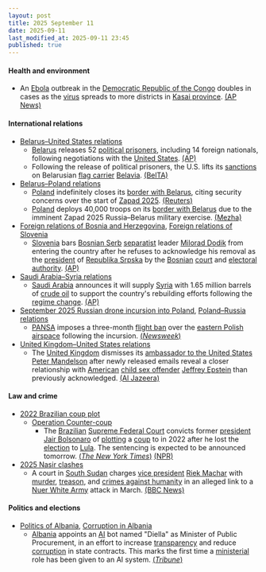 ```yaml
---
layout: post
title: 2025 September 11
date: 2025-09-11
last_modified_at: 2025-09-11 23:45
published: true
---
```



#### Health and environment

* An [Ebola](https://en.wikipedia.org/wiki/Ebola "Ebola") outbreak in the [Democratic Republic of the Congo](https://en.wikipedia.org/wiki/Democratic_Republic_of_the_Congo "Democratic Republic of the Congo") doubles in cases as the [virus](https://en.wikipedia.org/wiki/Virus "Virus") spreads to more districts in [Kasai province](https://en.wikipedia.org/wiki/Kasai_province "Kasai province"). [(AP News)](https://apnews.com/article/congo-ebola-kasai-outbreak-b4dfd340373d2f5e4ce2ce40b1eba6e0)

#### International relations

* [Belarus–United States relations](https://en.wikipedia.org/wiki/Belarus%E2%80%93United_States_relations "Belarus–United States relations")
  * [Belarus](https://en.wikipedia.org/wiki/Belarus "Belarus") releases 52 [political prisoners](https://en.wikipedia.org/wiki/Political_prisoners_in_Belarus "Political prisoners in Belarus"), including 14 foreign nationals, following negotiations with the [United States](https://en.wikipedia.org/wiki/United_States "United States"). [(AP)](https://apnews.com/article/belarus-prisoners-us-lithuania-c217e9bb36b9303e0fa2acd8e0492b37)
  * Following the release of political prisoners, the U.S. lifts its [sanctions](https://en.wikipedia.org/wiki/List_of_people_and_organizations_sanctioned_in_relation_to_human_rights_violations_in_Belarus "List of people and organizations sanctioned in relation to human rights violations in Belarus") on Belarusian [flag carrier](https://en.wikipedia.org/wiki/Flag_carrier "Flag carrier") [Belavia](https://en.wikipedia.org/wiki/Belavia "Belavia"). [(BelTA)](https://eng.belta.by/president/view/usa-lifts-sanctions-from-belarus-belavia-airline-171373-2025/)
* [Belarus–Poland relations](https://en.wikipedia.org/wiki/Belarus%E2%80%93Poland_relations "Belarus–Poland relations")
  * [Poland](https://en.wikipedia.org/wiki/Poland "Poland") indefinitely closes its [border with Belarus](https://en.wikipedia.org/wiki/Belarus-Poland_border "Belarus-Poland border"), citing security concerns over the start of [Zapad 2025](https://en.wikipedia.org/wiki/Zapad_2025 "Zapad 2025"). [(Reuters)](https://www.reuters.com/world/europe/poland-close-belarus-border-due-russia-led-military-exercises-pm-says-2025-09-09/)
  * [Poland](https://en.wikipedia.org/wiki/Poland "Poland") deploys 40,000 troops on its [border with Belarus](https://en.wikipedia.org/wiki/Belarus-Poland_border "Belarus-Poland border") due to the imminent Zapad 2025 Russia–Belarus military exercise. [(Mezha)](https://mezha.net/eng/bukvy/poland-deploys-40-000-troops-near-belarus-and-russia-borders-amid-rising-tensions/)
* [Foreign relations of Bosnia and Herzegovina](https://en.wikipedia.org/wiki/Foreign_relations_of_Bosnia_and_Herzegovina "Foreign relations of Bosnia and Herzegovina"), [Foreign relations of Slovenia](https://en.wikipedia.org/wiki/Foreign_relations_of_Slovenia "Foreign relations of Slovenia")
  * [Slovenia](https://en.wikipedia.org/wiki/Slovenia "Slovenia") bars [Bosnian Serb](https://en.wikipedia.org/wiki/Bosnian_Serb "Bosnian Serb") [separatist](https://en.wikipedia.org/wiki/Separatism "Separatism") leader [Milorad Dodik](https://en.wikipedia.org/wiki/Milorad_Dodik "Milorad Dodik") from entering the country after he refuses to acknowledge his removal as the [president](https://en.wikipedia.org/wiki/President_of_Republika_Srpska "President of Republika Srpska") of [Republika Srpska](https://en.wikipedia.org/wiki/Republika_Srpska "Republika Srpska") by the [Bosnian](https://en.wikipedia.org/wiki/Bosnia_and_Herzegovina "Bosnia and Herzegovina") [court](https://en.wikipedia.org/wiki/Court_of_Bosnia_and_Herzegovina "Court of Bosnia and Herzegovina") and [electoral authority](https://en.wikipedia.org/wiki/Central_Election_Commission_of_Bosnia_and_Herzegovina "Central Election Commission of Bosnia and Herzegovina"). [(AP)](https://apnews.com/article/slovenia-bosnia-dodik-sanctions-b028e5ede51c69dad7d82c086a9a097e)
* [Saudi Arabia–Syria relations](https://en.wikipedia.org/wiki/Saudi_Arabia%E2%80%93Syria_relations "Saudi Arabia–Syria relations")
  * [Saudi Arabia](https://en.wikipedia.org/wiki/Saudi_Arabia "Saudi Arabia") announces it will supply [Syria](https://en.wikipedia.org/wiki/Syria "Syria") with 1.65 million barrels of [crude oil](https://en.wikipedia.org/wiki/Crude_oil "Crude oil") to support the country's rebuilding efforts following the [regime change](https://en.wikipedia.org/wiki/Fall_of_the_Assad_regime "Fall of the Assad regime"). [(AP)](https://apnews.com/article/syria-saudi-crude-oil-d923ae1c8488ccdd7b2f921d60a788ce)
* [September 2025 Russian drone incursion into Poland](https://en.wikipedia.org/wiki/September_2025_Russian_drone_incursion_into_Poland "September 2025 Russian drone incursion into Poland"), [Poland–Russia relations](https://en.wikipedia.org/wiki/Poland%E2%80%93Russia_relations "Poland–Russia relations")
  * [PANSA](https://en.wikipedia.org/wiki/PANSA "PANSA") imposes a three-month [flight ban](https://en.wikipedia.org/wiki/Prohibited_airspace "Prohibited airspace") over the [eastern Polish](https://en.wikipedia.org/wiki/Eastern_Poland "Eastern Poland") [airspace](https://en.wikipedia.org/wiki/Airspace "Airspace") following the incursion. [(*Newsweek*)](https://www.newsweek.com/poland-nato-russia-drones-2128073)
* [United Kingdom–United States relations](https://en.wikipedia.org/wiki/United_Kingdom%E2%80%93United_States_relations "United Kingdom–United States relations")
  * The [United Kingdom](https://en.wikipedia.org/wiki/United_Kingdom "United Kingdom") dismisses its [ambassador to the United States](https://en.wikipedia.org/wiki/List_of_ambassadors_of_the_United_Kingdom_to_the_United_States "List of ambassadors of the United Kingdom to the United States") [Peter Mandelson](https://en.wikipedia.org/wiki/Peter_Mandelson "Peter Mandelson") after newly released emails reveal a closer relationship with [American](https://en.wikipedia.org/wiki/Americans "Americans") [child sex offender](https://en.wikipedia.org/wiki/Child_sex_offender "Child sex offender") [Jeffrey Epstein](https://en.wikipedia.org/wiki/Jeffrey_Epstein "Jeffrey Epstein") than previously acknowledged. [(Al Jazeera)](https://www.aljazeera.com/news/2025/9/11/uk-fires-ambassador-to-us-peter-mandelson-over-links-to-epstein)

#### Law and crime

* [2022 Brazilian coup plot](https://en.wikipedia.org/wiki/2022_Brazilian_coup_plot "2022 Brazilian coup plot")
  * [Operation Counter-coup](https://en.wikipedia.org/wiki/Operation_Counter-coup "Operation Counter-coup")
    * The [Brazilian](https://en.wikipedia.org/wiki/Brazil "Brazil") [Supreme Federal Court](https://en.wikipedia.org/wiki/Supreme_Federal_Court "Supreme Federal Court") convicts former [president](https://en.wikipedia.org/wiki/President_of_Brazil "President of Brazil") [Jair Bolsonaro](https://en.wikipedia.org/wiki/Jair_Bolsonaro "Jair Bolsonaro") of [plotting](https://en.wikipedia.org/wiki/Criminal_conspiracy "Criminal conspiracy") a [coup](https://en.wikipedia.org/wiki/Coup "Coup") to in 2022 after he lost the [election](https://en.wikipedia.org/wiki/2022_Brazilian_presidential_election "2022 Brazilian presidential election") to [Lula](https://en.wikipedia.org/wiki/Luiz_In%C3%A1cio_Lula_da_Silva "Luiz Inácio Lula da Silva"). The sentencing is expected to be announced tomorrow. [(*The New York Times*)](https://www.nytimes.com/2025/09/11/world/americas/brazil-supreme-court-bolsonaro-coup-convict.html) [(NPR)](https://www.npr.org/2025/09/11/nx-s1-5535658/bolsonaro-brazil-coup-trial)
* [2025 Nasir clashes](https://en.wikipedia.org/wiki/2025_Nasir_clashes "2025 Nasir clashes")
  * A court in [South Sudan](https://en.wikipedia.org/wiki/South_Sudan "South Sudan") charges [vice president](https://en.wikipedia.org/wiki/Vice_President_of_South_Sudan "Vice President of South Sudan") [Riek Machar](https://en.wikipedia.org/wiki/Riek_Machar "Riek Machar") with [murder](https://en.wikipedia.org/wiki/Murder "Murder"), [treason](https://en.wikipedia.org/wiki/Treason "Treason"), and [crimes against humanity](https://en.wikipedia.org/wiki/Crimes_against_humanity "Crimes against humanity") in an alleged link to a [Nuer White Army](https://en.wikipedia.org/wiki/Nuer_White_Army "Nuer White Army") attack in March. [(BBC News)](https://www.bbc.com/news/articles/c07vkln2ezro)

#### Politics and elections

* [Politics of Albania](https://en.wikipedia.org/wiki/Politics_of_Albania "Politics of Albania"), [Corruption in Albania](https://en.wikipedia.org/wiki/Corruption_in_Albania "Corruption in Albania")
  * [Albania](https://en.wikipedia.org/wiki/Albania "Albania") appoints an [AI](https://en.wikipedia.org/wiki/Artificial_intelligence "Artificial intelligence") bot named "Diella" as Minister of Public Procurement, in an effort to increase [transparency](https://en.wikipedia.org/wiki/Transparency_%28behavior%29 "Transparency (behavior)") and reduce [corruption](https://en.wikipedia.org/wiki/Corruption "Corruption") in state contracts. This marks the first time a [ministerial](https://en.wikipedia.org/wiki/Minister_%28government%29 "Minister (government)") role has been given to an AI system. [(*Tribune*)](https://tribune.com.pk/story/2566250/albania-names-ai-bot-as-minister-to-oversee-procurement-fight-corruption)
